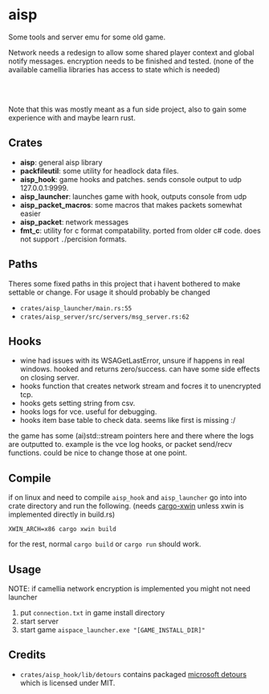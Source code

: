 # aisp

Some tools and server emu for some old game.

Network needs a redesign to allow some shared player context and global notify messages.
encryption needs to be finished and tested. (none of the available camellia libraries has access to state which is needed)

<br>
<br>

Note that this was mostly meant as a fun side project, also to gain some experience with and maybe learn rust.

## Crates

- **aisp**: general aisp library
- **packfileutil**: some utility for headlock data files.
- **aisp_hook**: game hooks and patches. sends console output to udp 127.0.0.1:9999.
- **aisp_launcher**: launches game with hook, outputs console from udp
- **aisp_packet_macros**: some macros that makes packets somewhat easier
- **aisp_packet**: network messages
- **fmt_c**: utility for c format compatability. ported from older c# code. does not support `.`/percision formats.

## Paths

Theres some fixed paths in this project that i havent bothered to make settable or change. For usage it should probably be changed

- `crates/aisp_launcher/main.rs:55`
- `crates/aisp_server/src/servers/msg_server.rs:62`

## Hooks

- wine had issues with its WSAGetLastError, unsure if happens in real windows. hooked and returns zero/success. can have some side effects on closing server.
- hooks function that creates network stream and focres it to unencrypted tcp.
- hooks gets setting string from csv.
- hooks logs for vce. useful for debugging.
- hooks item base table to check data. seems like first is missing :/

the game has some (ai)std::stream pointers here and there where the logs are outputted to. example is the vce log hooks, or packet send/recv functions. could be nice to change those at one point. 


## Compile


if on linux and need to compile  `aisp_hook` and `aisp_launcher` go into into crate directory and run the following. (needs [cargo-xwin](https://github.com/rust-cross/cargo-xwin) unless xwin is implemented directly in build.rs)
```
XWIN_ARCH=x86 cargo xwin build 
```

for the rest, normal `cargo build` or `cargo run` should work.

## Usage

NOTE: if camellia network encryption is implemented you might not need launcher

1. put `connection.txt` in game install directory
2. start server
3. start game `aispace_launcher.exe "[GAME_INSTALL_DIR]"`

## Credits

- `crates/aisp_hook/lib/detours` contains packaged [microsoft detours](https://github.com/microsoft/Detours) which is licensed under MIT.
